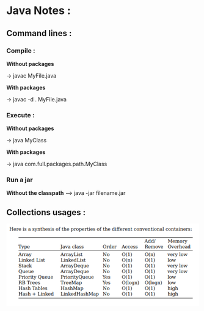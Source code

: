 # Java Notes : 

## Command lines : 

### Compile : 
**Without packages**

-> javac MyFile.java 

**With packages**

-> javac -d . MyFile.java

### Execute : 

**Without packages**

-> java MyClass

**With packages**

-> java com.full.packages.path.MyClass

### Run a jar
**Without the classpath**
--> java -jar filename.jar

## Collections usages : 
![collections](resources/collectionsJava.png)